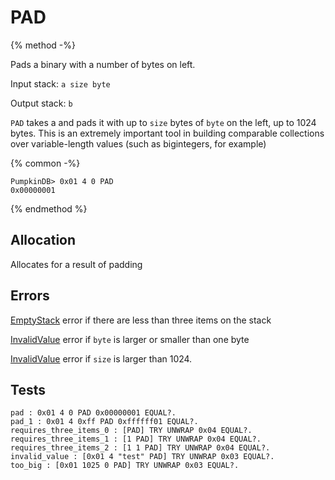# PAD

{% method -%}

Pads a binary with a number of bytes on left.

Input stack: `a size byte`

Output stack: `b`

`PAD` takes a and pads it with up to `size` bytes of `byte` on the left, up to 1024
bytes. This is an extremely important tool in building comparable collections over variable-length
values (such as bigintegers, for example)

{% common -%}

```
PumpkinDB> 0x01 4 0 PAD
0x00000001
```

{% endmethod %}

## Allocation

Allocates for a result of padding

## Errors

[EmptyStack](./errors/EmptyStack.md) error if there are less than three items on the stack

[InvalidValue](./errors/InvalidValue.md) error if `byte` is larger or smaller than one byte

[InvalidValue](./errors/InvalidValue.md) error if `size` is larger than 1024.

## Tests

```test
pad : 0x01 4 0 PAD 0x00000001 EQUAL?.
pad_1 : 0x01 4 0xff PAD 0xffffff01 EQUAL?.
requires_three_items_0 : [PAD] TRY UNWRAP 0x04 EQUAL?.
requires_three_items_1 : [1 PAD] TRY UNWRAP 0x04 EQUAL?.
requires_three_items_2 : [1 1 PAD] TRY UNWRAP 0x04 EQUAL?.
invalid_value : [0x01 4 "test" PAD] TRY UNWRAP 0x03 EQUAL?.
too_big : [0x01 1025 0 PAD] TRY UNWRAP 0x03 EQUAL?.
```
